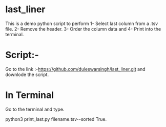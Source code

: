 
# last_liner

This is a demo python script to perform 
1- Select  last column from a .tsv file.  2- Remove the header. 3- Order the column data and  4- Print into the terminal.







# Script:- 
Go to the link :-https://github.com/duleswarsingh/last_liner.git
and downlode the script.

# In Terminal
Go to the terminal and type. 

python3 print_last.py filename.tsv--sorted True. 
